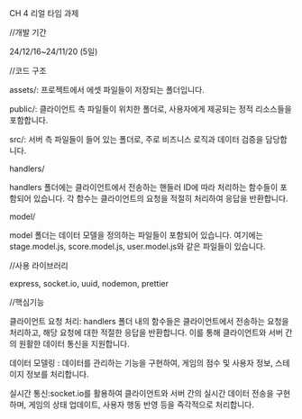 CH 4 리얼 타임 과제 

//개발 기간

24/12/16~24/11/20 (5일)

//코드 구조

assets/: 프로젝트에서 에셋 파일들이 저장되는 폴더입니다.

public/: 클라이언트 측 파일들이 위치한 폴더로, 사용자에게 제공되는 정적 리소스들을 포함합니다.

src/: 서버 측 파일들이 들어 있는 폴더로, 주로 비즈니스 로직과 데이터 검증을 담당합니다.
>>
handlers/

handlers 폴더에는 클라이언트에서 전송하는 핸들러 ID에 따라 처리하는 함수들이 포함되어 있습니다. 각 함수는 클라이언트의 요청을 적절히 처리하여 응답을 반환합니다.

model/

model 폴더는 데이터 모델을 정의하는 파일들이 포함되어 있습니다. 여기에는 stage.model.js, score.model.js, user.model.js와 같은 파일들이 있습니다.

//사용 라이브러리

express, socket.io, uuid, nodemon, prettier

//핵심기능

클라이언트 요청 처리: handlers 폴더 내의 함수들은 클라이언트에서 전송하는 요청을 처리하고, 해당 요청에 대한 적절한 응답을 반환합니다. 이를 통해 클라이언트와 서버 간의 원활한 데이터 통신을 지원합니다.

데이터 모델링 : 데이터를 관리하는 기능을 구현하여, 게임의 점수 및 사용자 정보, 스테이지 정보를 처리합니다.

실시간 통신:socket.io를 활용하여 클라이언트와 서버 간의 실시간 데이터 전송을 구현하며, 게임의 상태 업데이트, 사용자 행동 반영 등을 즉각적으로 처리합니다.

